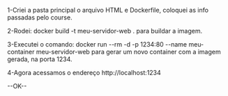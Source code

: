 1-Criei a pasta principal o arquivo HTML e Dockerfile, coloquei as info passadas pelo course.

2-Rodei: docker build -t meu-servidor-web .
para buildar a imagem.

3-Executei o comando: docker run --rm -d -p 1234:80 --name meu-container meu-servidor-web
para gerar um novo container com a imagem gerada, na porta 1234.

4-Agora acessamos o endereço http://localhost:1234

--OK--